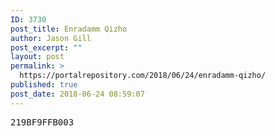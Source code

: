 ```yaml
---
ID: 3730
post_title: Enradamm Qizho
author: Jason Gill
post_excerpt: ""
layout: post
permalink: >
  https://portalrepository.com/2018/06/24/enradamm-qizho/
published: true
post_date: 2018-06-24 08:59:07
---
```

<pre>219BF9FFB003</pre>